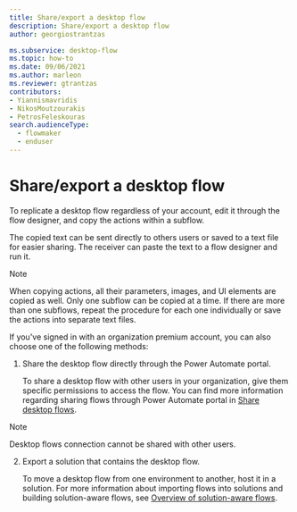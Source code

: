 ```yaml
---
title: Share/export a desktop flow
description: Share/export a desktop flow
author: georgiostrantzas

ms.subservice: desktop-flow
ms.topic: how-to
ms.date: 09/06/2021
ms.author: marleon
ms.reviewer: gtrantzas
contributors:
- Yiannismavridis
- NikosMoutzourakis
- PetrosFeleskouras
search.audienceType: 
  - flowmaker
  - enduser
---
```


# Share/export a desktop flow

To replicate a desktop flow regardless of your account, edit it through the flow designer, and copy the actions within a subflow.

The copied text can be sent directly to others users or saved to a text file for easier sharing. The receiver can paste the text to a flow designer and run it. 

> [!NOTE]
> When copying actions, all their parameters, images, and UI elements are copied as well. Only one subflow can be copied at a time. If there are more than one subflows, repeat the procedure for each one individually or save the actions into separate text files.

If you've signed in with an organization premium account, you can also choose one of the following methods:

1. Share the desktop flow directly through the Power Automate portal.

    To share a desktop flow with other users in your organization, give them specific permissions to access the flow. You can find more information regarding sharing flows through Power Automate portal in [Share desktop flows](../manage.md#share-desktop-flows).

  > [!NOTE]
  > Desktop flows connection cannot be shared with other users.

2. Export a solution that contains the desktop flow.

    To move a desktop flow from one environment to another, host it in a solution. For more information about importing flows into solutions and building solution-aware flows, see [Overview of solution-aware flows](../../overview-solution-flows.md).


